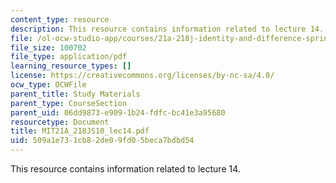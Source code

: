 ```yaml
---
content_type: resource
description: This resource contains information related to lecture 14.
file: /ol-ocw-studio-app/courses/21a-218j-identity-and-difference-spring-2010/509a1e731cb82de09fd05beca7bdbd54_MIT21A_218JS10_lec14.pdf
file_size: 100702
file_type: application/pdf
learning_resource_types: []
license: https://creativecommons.org/licenses/by-nc-sa/4.0/
ocw_type: OCWFile
parent_title: Study Materials
parent_type: CourseSection
parent_uid: 06dd9873-e909-1b24-fdfc-bc41e3a95680
resourcetype: Document
title: MIT21A_218JS10_lec14.pdf
uid: 509a1e73-1cb8-2de0-9fd0-5beca7bdbd54
---
```

This resource contains information related to lecture 14.